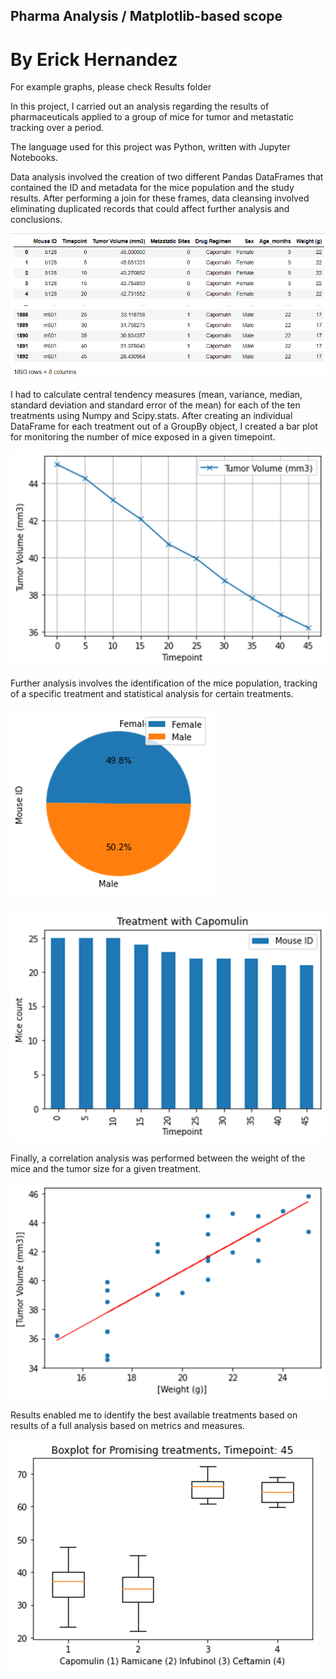 ## Pharma Analysis / Matplotlib-based scope

# By Erick Hernandez

For example graphs, please check Results folder

In this project, I carried out an analysis regarding the results of pharmaceuticals applied to a group of mice for tumor and metastatic tracking over a period.

The language used for this project was Python, written with Jupyter Notebooks.

Data analysis involved the creation of two different Pandas DataFrames that contained the ID and metadata for the mice population and the study results. After performing a join for these frames, data cleansing involved eliminating duplicated records that could affect further analysis and conclusions.

![Frame](Notebook/Results/Capture1.PNG)

I had to calculate central tendency measures (mean, variance, median, standard deviation and standard error of the mean) for each of the ten treatments using Numpy and Scipy.stats.
After creating an individual DataFrame for each treatment out of a GroupBy object, I created a bar plot for monitoring the number of mice exposed in a given timepoint.
  
![Plot](Notebook/Results/Line_plot.PNG)

Further analysis involves the identification of the mice population, tracking of a specific treatment and statistical analysis for certain treatments.

![Pie_chart](Notebook/Results/Pie_chart.PNG)

![Bar_plot](Notebook/Results/Bar_plot.PNG)

Finally, a correlation analysis was performed between the weight of the mice and the tumor size for a given treatment.

![Correlation](Notebook/Results/Linear_regression.PNG)

Results enabled me to identify the best available treatments based on results of a full analysis based on metrics and measures.

![Box_plot](Notebook/Results/Box_plot.PNG)
